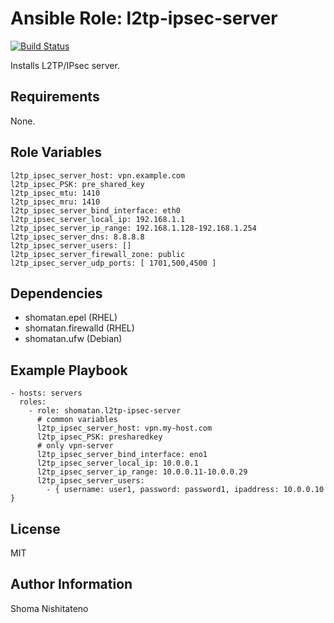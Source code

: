 Ansible Role: l2tp-ipsec-server
=========

[![Build Status](https://travis-ci.org/shomatan/ansible-nginx.svg?branch=master)](https://travis-ci.org/shomatan/ansible-l2tp-ipsec-server)

Installs L2TP/IPsec server.

Requirements
------------

None.

Role Variables
--------------

    l2tp_ipsec_server_host: vpn.example.com
    l2tp_ipsec_PSK: pre_shared_key
    l2tp_ipsec_mtu: 1410
    l2tp_ipsec_mru: 1410
    l2tp_ipsec_server_bind_interface: eth0
    l2tp_ipsec_server_local_ip: 192.168.1.1
    l2tp_ipsec_server_ip_range: 192.168.1.128-192.168.1.254
    l2tp_ipsec_server_dns: 8.8.8.8
    l2tp_ipsec_server_users: []
    l2tp_ipsec_server_firewall_zone: public
    l2tp_ipsec_server_udp_ports: [ 1701,500,4500 ]

Dependencies
------------

- shomatan.epel (RHEL)
- shomatan.firewalld (RHEL)
- shomatan.ufw (Debian)

Example Playbook
----------------

    - hosts: servers
      roles:
        - role: shomatan.l2tp-ipsec-server
          # common variables
          l2tp_ipsec_server_host: vpn.my-host.com
          l2tp_ipsec_PSK: presharedkey
          # only vpn-server
          l2tp_ipsec_server_bind_interface: eno1
          l2tp_ipsec_server_local_ip: 10.0.0.1
          l2tp_ipsec_server_ip_range: 10.0.0.11-10.0.0.29
          l2tp_ipsec_server_users:
            - { username: user1, password: password1, ipaddress: 10.0.0.10 }

License
-------

MIT

Author Information
------------------

Shoma Nishitateno